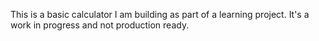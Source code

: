 This is a basic calculator I am building as part of a learning project. It's a work in progress and not production ready.